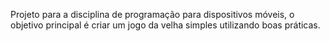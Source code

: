 Projeto para a disciplina de programação para dispositivos móveis, o objetivo principal é criar um jogo da velha simples utilizando boas práticas.